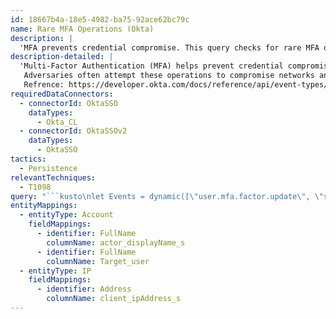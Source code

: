 ```yaml
---
id: 18667b4a-18e5-4982-ba75-92ace62bc79c
name: Rare MFA Operations (Okta)
description: |
  'MFA prevents credential compromise. This query checks for rare MFA operations like deactivation, update, reset, and bypass attempts often used by adversaries to compromise networks/accounts.'
description-detailed: |
  'Multi-Factor Authentication (MFA) helps prevent credential compromise.This query searches for rare MFA operations like deactivating, updating, resetting and attempts to bypass MFA.
   Adversaries often attempt these operations to compromise networks and high-value accounts.Please verify that the behavior is known and filter out anything that is expected.
   Refrence: https://developer.okta.com/docs/reference/api/event-types/'
requiredDataConnectors:
  - connectorId: OktaSSO
    dataTypes:
      - Okta_CL
  - connectorId: OktaSSOv2
    dataTypes:
      - OktaSSO
tactics:
  - Persistence
relevantTechniques:
  - T1098
query: "```kusto\nlet Events = dynamic([\"user.mfa.factor.update\", \"system.mfa.factor.deactivate\", \"user.mfa.attempt_bypass\", \"user.mfa.factor.reset_all\"]);\nOktaSSO\n| where eventType_s in (Events)\n| where outcome_result_s =~ \"SUCCESS\"\n| extend Target=parsejson(target_s)\n| mvexpand bagexpansion=array (Target)\n| evaluate bag_unpack(Target)\n| extend Target_Id = tostring(column_ifexists('id', \"\")), Target_type = tostring(column_ifexists('type', \"\")), Target_user = tostring(column_ifexists('displayName', \"\")), Target_alternateId = tostring(column_ifexists('alternateId', \"\"))\n| summarize StartTime = min(TimeGenerated), EndTime = max(TimeGenerated) by actor_id_s, actor_type_s, actor_alternateId_s, actor_displayName_s, Target_alternateId, Target_Id, Target_type, Target_user,debugContext_debugData_requestUri_s,\n  debugContext_debugData_requestId_s, domain_s, authenticationContext_externalSessionId_s, eventType_s, displayMessage_s, transaction_id_s, uuid_g, client_userAgent_rawUserAgent_s, client_userAgent_os_s, client_userAgent_browser_s, \n  client_ipAddress_s, column_ifexists('client_geographicalContext_city_s', \"\"), column_ifexists('client_geographicalContext_state_s', \"\"), column_ifexists('client_geographicalContext_country_s', \"\"), column_ifexists('securityContext_isp_s', \"\")\n```"
entityMappings:
  - entityType: Account
    fieldMappings:
      - identifier: FullName
        columnName: actor_displayName_s
      - identifier: FullName
        columnName: Target_user
  - entityType: IP
    fieldMappings:
      - identifier: Address
        columnName: client_ipAddress_s
---
```


